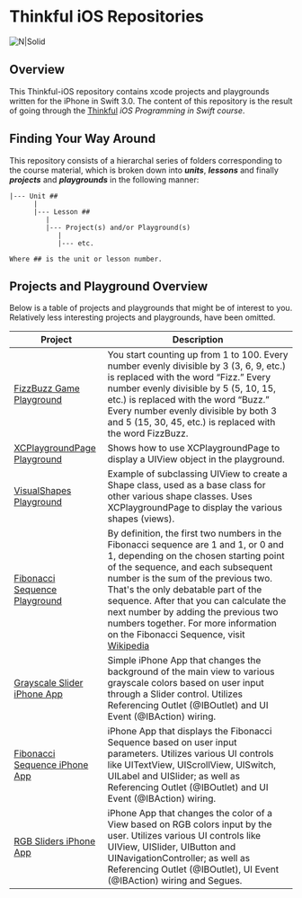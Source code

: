 # Thinkful iOS Repositories

![N|Solid](https://cldup.com/vkMWNVd08U.png)

## Overview
This Thinkful-iOS repository contains xcode projects and playgrounds written for the iPhone in Swift 3.0. The content of this repository is the result of going through the [Thinkful][thinkful] _iOS Programming in Swift course_.

## Finding Your Way Around
This repository consists of a hierarchal series of folders corresponding to the course material, which is broken down into **_units_**, **_lessons_** and finally **_projects_** and **_playgrounds_**  in the following manner:

    |--- Unit ##
          |
          |--- Lesson ##
             |
             |--- Project(s) and/or Playground(s)
                |
                |--- etc.
                
    Where ## is the unit or lesson number.

## Projects and Playground Overview

Below is a table of projects and playgrounds that might be of interest to you. Relatively less interesting
projects and playgrounds, have been omitted.

| Project        | Description | 
| ------------- |-------------|
| [FizzBuzz Game Playground][fizz_buzz]      | You start counting up from 1 to 100. Every number evenly divisible by 3 (3, 6, 9, etc.) is replaced with the word “Fizz.” Every number evenly divisible by 5 (5, 10, 15, etc.) is replaced with the word “Buzz.” Every number evenly divisible by both 3 and 5 (15, 30, 45, etc.) is replaced with the word FizzBuzz. 
| [XCPlaygroundPage Playground][xc_playground_page]       | Shows how to use XCPlaygroundPage to display a UIView object in the playground.  |
| [VisualShapes Playground][visual_shapes]       | Example of subclassing UIView to create a Shape class, used as a base class for other various shape classes. Uses XCPlaygroundPage to display the various shapes (views).  |
| [Fibonacci Sequence Playground][fibonacci_sequence1]      | By definition, the first two numbers in the Fibonacci sequence are 1 and 1, or 0 and 1, depending on the chosen starting point of the sequence, and each subsequent number is the sum of the previous two. That's the only debatable part of the sequence. After that you can calculate the next number by adding the previous two numbers together. For more information on the Fibonacci Sequence, visit [Wikipedia][fibonacci_definition] |
| [Grayscale Slider iPhone App][grayscale_slider] | Simple iPhone App that changes the background of the main view to various grayscale colors based on user input through a Slider control. Utilizes Referencing Outlet (@IBOutlet) and UI Event (@IBAction) wiring. |
| [Fibonacci Sequence iPhone App][fibonacci_ios]      | iPhone App that displays the Fibonacci Sequence based on user input parameters. Utilizes various UI controls like UITextView, UIScrollView, UISwitch, UILabel and UISlider; as well as Referencing Outlet (@IBOutlet) and UI Event (@IBAction) wiring. |
| [RGB Sliders iPhone App][rgb_sliders] | iPhone App that changes the color of a View based on RGB colors input by the user. Utilizes various UI controls like UIView, UISlider, UIButton and UINavigationController; as well as Referencing Outlet (@IBOutlet), UI Event (@IBAction) wiring and Segues. |

   [thinkful_swift]: <https://www.thinkful.com/courses/learn-swift-programming-online>
   [thinkful]: <http://thinkful.com>
   [fizz_buzz]: <https://github.com/gangelo/Thinkful-iOS/tree/master/Unit%2001/Lesson%2002/FizzBuzz.playground>
   [xc_playground_page]: <https://github.com/gangelo/Thinkful-iOS/blob/master/Unit%2002/Lesson%2002/UIViewUsingXCPlaygroundPage.playground/Contents.swift>
   [visual_shapes]: <https://github.com/gangelo/Thinkful-iOS/tree/master/Unit%2002/Lesson%2002/VisualShapes.playground>
   [fibonacci_sequence1]: <https://github.com/gangelo/Thinkful-iOS/blob/master/Unit%2002/Lesson%2003/FibonacciSequenceBetterVersion.playground/section-1.swift>
   [fibonacci_definition]: <https://en.wikipedia.org/wiki/Fibonacci_number>
   [fibonacci_ios]: <https://github.com/gangelo/Thinkful-iOS/tree/master/Unit%2003/Lesson%2001/Fibonacci-Sequence-App>
   [grayscale_slider]: <https://github.com/gangelo/Thinkful-iOS/tree/master/Unit%2003/Lesson%2001/Grayscale-Slider>
   [rgb_sliders]: <https://github.com/gangelo/Thinkful-iOS/tree/master/Unit%2003/Lesson%2002/RGB-Sliders-With-Navigation>
   
